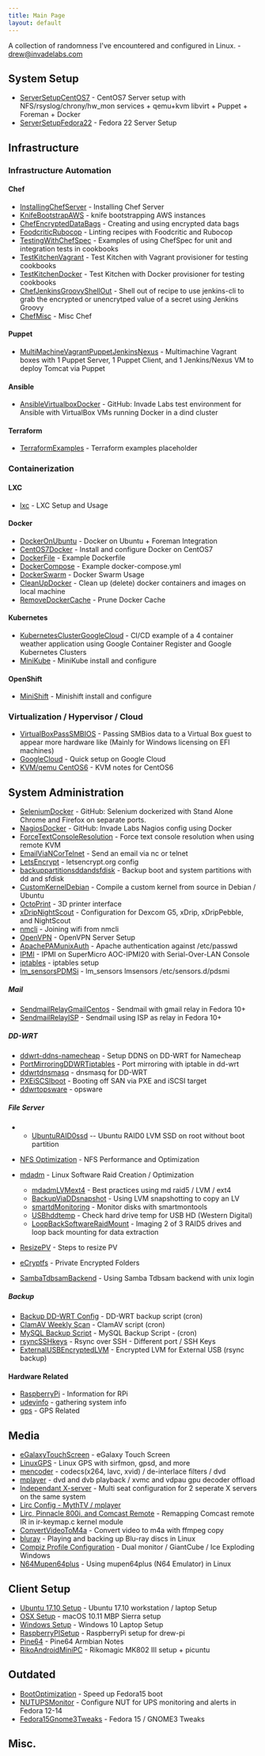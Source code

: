```yaml
---
title: Main Page
layout: default
---
```


A collection of randomness I've encountered and configured in Linux. -
drew@invadelabs.com

System Setup
------------

-   [ServerSetupCentOS7](ServerSetupCentOS7 "wikilink") - CentOS7 Server
    setup with NFS/rsyslog/chrony/hw\_mon services + qemu+kvm libvirt +
    Puppet + Foreman + Docker
-   [ServerSetupFedora22](ServerSetupFedora22 "wikilink") - Fedora 22
    Server Setup

Infrastructure
--------------

### Infrastructure Automation

#### Chef

-   [InstallingChefServer](InstallingChefServer "wikilink") - Installing
    Chef Server
-   [KnifeBootstrapAWS](KnifeBootstrapAWS "wikilink") - knife
    bootstrapping AWS instances
-   [ChefEncryptedDataBags](ChefEncryptedDataBags "wikilink") - Creating
    and using encrypted data bags
-   [FoodcriticRubocop](FoodcriticRubocop "wikilink") - Linting recipes
    with Foodcritic and Rubocop
-   [TestingWithChefSpec](TestingWithChefSpec "wikilink") - Examples of
    using ChefSpec for unit and integration tests in cookbooks
-   [TestKitchenVagrant](TestKitchenVagrant "wikilink") - Test Kitchen
    with Vagrant provisioner for testing cookbooks
-   [TestKitchenDocker](TestKitchenDocker "wikilink") - Test Kitchen
    with Docker provisioner for testing cookbooks
-   [ChefJenkinsGroovyShellOut](ChefJenkinsGroovyShellOut "wikilink") -
    Shell out of recipe to use jenkins-cli to grab the encrypted or
    unencrytped value of a secret using Jenkins Groovy
-   [ChefMisc](ChefMisc "wikilink") - Misc Chef

#### Puppet

-   [MultiMachineVagrantPuppetJenkinsNexus](MultiMachineVagrantPuppetJenkinsNexus "wikilink") -
    Multimachine Vagrant boxes with 1 Puppet Server, 1 Puppet Client,
    and 1 Jenkins/Nexus VM to deploy Tomcat via Puppet

#### Ansible

-   [AnsibleVirtualboxDocker](https://github.com/drew-holt/ansible-invadelabs) -
    GitHub: Invade Labs test environment for Ansible with VirtualBox VMs
    running Docker in a dind cluster

#### Terraform

-   [TerraformExamples](TerraformExamples "wikilink") - Terraform
    examples placeholder

### Containerization

#### LXC

-   [lxc](lxc "wikilink") - LXC Setup and Usage

#### Docker

-   [DockerOnUbuntu](DockerOnUbuntu "wikilink") - Docker on Ubuntu +
    Foreman Integration
-   [CentOS7Docker](CentOS7Docker "wikilink") - Install and configure
    Docker on CentOS7
-   [DockerFile](DockerFile "wikilink") - Example Dockerfile
-   [DockerCompose](DockerCompose "wikilink") - Example
    docker-compose.yml
-   [DockerSwarm](DockerSwarm "wikilink") - Docker Swarm Usage
-   [CleanUpDocker](CleanUpDocker "wikilink") - Clean up (delete) docker
    containers and images on local machine
-   [RemoveDockerCache](RemoveDockerCache "wikilink") - Prune Docker
    Cache

#### Kubernetes

-   [KubernetesClusterGoogleCloud](KubernetesClusterGoogleCloud "wikilink") -
    CI/CD example of a 4 container weather application using Google
    Container Register and Google Kubernetes Clusters
-   [MiniKube](MiniKube "wikilink") - MiniKube install and configure

#### OpenShift

-   [MiniShift](MiniShift "wikilink") - Minishift install and configure

### Virtualization / Hypervisor / Cloud

-   [VirtualBoxPassSMBIOS](VirtualBoxPassSMBIOS "wikilink") - Passing
    SMBios data to a Virtual Box guest to appear more hardware like
    (Mainly for Windows licensing on EFI machines)
-   [GoogleCloud](GoogleCloud "wikilink") - Quick setup on Google Cloud
-   [KVM/qemu CentOS6](KVM/qemu_CentOS6 "wikilink") - KVM notes for
    CentOS6

System Administration
---------------------

-   [SeleniumDocker](https://github.com/drew-holt/selenium-invadelabs) -
    GitHub: Selenium dockerized with Stand Alone Chrome and Firefox on
    separate ports.
-   [NagiosDocker](https://github.com/drew-holt/nagios-invadelabs) -
    GitHub: Invade Labs Nagios config using Docker
-   [ForceTextConsoleResolution](ForceTextConsoleResolution "wikilink") -
    Force text console resolution when using remote KVM
-   [EmailViaNCorTelnet](EmailViaNCorTelnet "wikilink") - Send an email
    via nc or telnet
-   [LetsEncrypt](LetsEncrypt "wikilink") - letsencrypt.org config
-   [backuppartitionsddandsfdisk](backuppartitionsddandsfdisk "wikilink") -
    Backup boot and system partitions with dd and sfdisk
-   [CustomKernelDebian](CustomKernelDebian "wikilink") - Compile a
    custom kernel from source in Debian / Ubuntu
-   [OctoPrint](OctoPrint "wikilink") - 3D printer interface
-   [xDripNightScout](xDripNightScout "wikilink") - Configuration for
    Dexcom G5, xDrip, xDripPebble, and NightScout
-   [nmcli](nmcli "wikilink") - Joining wifi from nmcli
-   [OpenVPN](OpenVPN "wikilink") - OpenVPN Server Setup
-   [ApachePAMunixAuth](ApachePAMunixAuth "wikilink") - Apache
    authentication against /etc/passwd
-   [IPMI](IPMI "wikilink") - IPMI on SuperMicro AOC-IPMI20 with
    Serial-Over-LAN Console
-   [iptables](iptables "wikilink") - iptables setup
-   [lm\_sensorsPDMSi](lm_sensorsPDMSi "wikilink") - lm\_sensors
    lmsensors /etc/sensors.d/pdsmi

##### Mail

-   [SendmailRelayGmailCentos](SendmailRelayGmailCentos "wikilink") -
    Sendmail with gmail relay in Fedora 10+
-   [SendmailRelayISP](SendmailRelayISP "wikilink") - Sendmail using ISP
    as relay in Fedora 10+

##### DD-WRT

-   [ddwrt-ddns-namecheap](ddwrt-ddns-namecheap "wikilink") - Setup DDNS
    on DD-WRT for Namecheap
-   [PortMirroringDDWRTiptables](PortMirroringDDWRTiptables "wikilink") -
    Port mirroring with iptable in dd-wrt
-   [ddwrtdnsmasq](ddwrtdnsmasq "wikilink") - dnsmasq for DD-WRT
-   [PXEiSCSIboot](PXEiSCSIboot "wikilink") - Booting off SAN via PXE
    and iSCSI target
-   [ddwrtopsware](ddwrtopsware "wikilink") - opsware

##### File Server

-   -   [UbuntuRAID0ssd](UbuntuRAID0ssd "wikilink") -- Ubuntu RAID0 LVM
        SSD on root without boot partition

-   [NFS Optimization](NFS_Optimization "wikilink") - NFS Performance
    and Optimization
-   [mdadm](mdadm "wikilink") - Linux Software Raid Creation /
    Optimization
    -   [mdadmLVMext4](mdadmLVMext4 "wikilink") - Best practices using
        md raid5 / LVM / ext4
    -   [BackupViaDDsnapshot](BackupViaDDsnapshot "wikilink") - Using
        LVM snapshotting to copy an LV
    -   [smartdMonitoring](smartdMonitoring "wikilink") - Monitor disks
        with smartmontools
    -   [USBhddtemp](USBhddtemp "wikilink") - Check hard drive temp for
        USB HD (Western Digital)
    -   [LoopBackSoftwareRaidMount](LoopBackSoftwareRaidMount "wikilink") -
        Imaging 2 of 3 RAID5 drives and loop back mounting for data
        extraction
-   [ResizePV](ResizePV "wikilink") - Steps to resize PV
-   [eCryptfs](eCryptfs "wikilink") - Private Encrypted Folders
-   [SambaTdbsamBackend](SambaTdbsamBackend "wikilink") - Using Samba
    Tdbsam backend with unix login

##### Backup

-   [Backup DD-WRT Config](Backup_DD-WRT_Config "wikilink") - DD-WRT
    backup script (cron)
-   [ClamAV Weekly Scan](ClamAV_Weekly_Scan "wikilink") - ClamAV script
    (cron)
-   [MySQL Backup Script](MySQL_Backup_Script "wikilink") - MySQL Backup
    Script - (cron)
-   [rsyncSSHkeys](rsyncSSHkeys "wikilink") - Rsync over SSH - Different
    port / SSH Keys
-   [ExternalUSBEncryptedLVM](ExternalUSBEncryptedLVM "wikilink") -
    Encrypted LVM for External USB (rsync backup)

#### Hardware Related

-   [RaspberryPi](RaspberryPi "wikilink") - Information for RPi
-   [udevinfo](udevinfo "wikilink") - gathering system info
-   [gps](gps "wikilink") - GPS Related

Media
-----

-   [eGalaxyTouchScreen](eGalaxyTouchScreen "wikilink") - eGalaxy Touch
    Screen
-   [LinuxGPS](LinuxGPS "wikilink") - Linux GPS with sirfmon, gpsd, and
    more
-   [mencoder](mencoder "wikilink") - codecs(x264, lavc, xvid) /
    de-interlace filters / dvd
-   [mplayer](mplayer "wikilink") - dvd and dvb playback / xvmc and
    vdpau gpu decoder offload
-   [Independant X-server](Independant_X-server "wikilink") - Multi seat
    configuration for 2 seperate X servers on the same system
-   [Lirc Config - MythTV /
    mplayer](Lirc_Config_-_MythTV_/_mplayer "wikilink")
-   [Lirc, Pinnacle 800i, and Comcast
    Remote](Lirc,_Pinnacle_800i,_and_Comcast_Remote "wikilink") -
    Remapping Comcast remote IR in ir-keymap.c kernel module
-   [ConvertVideoToM4a](ConvertVideoToM4a "wikilink") - Convert video to
    m4a with ffmpeg copy
-   [bluray](bluray "wikilink") - Playing and backing up Blu-ray discs
    in Linux
-   [Compiz Profile
    Configuration](Compiz_Profile_Configuration "wikilink") - Dual
    monitor / GiantCube / Ice Exploding Windows
-   [N64Mupen64plus](N64Mupen64plus "wikilink") - Using mupen64plus (N64
    Emulator) in Linux

Client Setup
------------

-   [Ubuntu 17.10 Setup](Ubuntu_17.10_Setup "wikilink") - Ubuntu 17.10
    workstation / laptop Setup
-   [OSX Setup](OSX_Setup "wikilink") - macOS 10.11 MBP Sierra setup
-   [Windows Setup](Windows_Setup "wikilink") - Windows 10 Laptop Setup
-   [RaspberryPISetup](RaspberryPISetup "wikilink") - RaspberryPi setup
    for drew-pi
-   [Pine64](Pine64 "wikilink") - Pine64 Armbian Notes
-   [RikoAndroidMiniPC](RikoAndroidMiniPC "wikilink") - Rikomagic MK802
    III setup + picuntu

Outdated
--------

-   [BootOptimization](BootOptimization "wikilink") - Speed up Fedora15
    boot
-   [NUTUPSMonitor](NUTUPSMonitor "wikilink") - Configure NUT for UPS
    monitoring and alerts in Fedora 12-14
-   [Fedora15Gnome3Tweaks](Fedora15Gnome3Tweaks "wikilink") - Fedora 15
    / GNOME3 Tweaks

Misc.
-----
